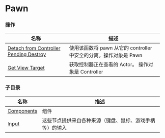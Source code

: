 # Pawn

### 操作  
| 名称 | 描述 |
|--|--|
| [Detach from Controller Pending Destroy](./detach-from-controller-pending-destroy.md) | 使用该函数将 pawn 从它的 controller 中安全的分离。操作对象是 Pawn |
| [Get View Target](./get-view-target.md) | 获取控制器正在查看的 Actor。 操作对象是 Controller |

### 子目录
| 名称 | 描述 |
|--|--|
| [Components](./components/) | 组件 |
| [Input](./input/) | 这些节点提供来自各种来源（键盘、鼠标、游戏手柄等）的输入 |